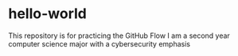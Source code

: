 # hello-world
This repository is for practicing the GitHub Flow
I am a second year computer science major with a cybersecurity emphasis
